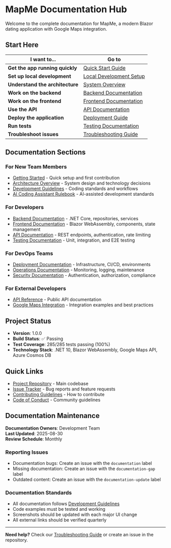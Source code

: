 # MapMe Documentation Hub

Welcome to the complete documentation for MapMe, a modern Blazor dating application with Google Maps integration.

## Start Here

| I want to... | Go to |
|--------------|-------|
| **Get the app running quickly** | [Quick Start Guide](./getting-started/quick-start.md) |
| **Set up local development** | [Local Development Setup](./getting-started/local-development.md) |
| **Understand the architecture** | [System Overview](./architecture/system-overview.md) |
| **Work on the backend** | [Backend Documentation](./backend/README.md) |
| **Work on the frontend** | [Frontend Documentation](./frontend/README.md) |
| **Use the API** | [API Documentation](./api/README.md) |
| **Deploy the application** | [Deployment Guide](./deployment/README.md) |
| **Run tests** | [Testing Documentation](./testing/README.md) |
| **Troubleshoot issues** | [Troubleshooting Guide](./troubleshooting/README.md) |

## Documentation Sections

### For New Team Members
- [Getting Started](./getting-started/README.md) - Quick setup and first contribution
- [Architecture Overview](./architecture/README.md) - System design and technology decisions
- [Development Guidelines](./development/README.md) - Coding standards and workflows
- [AI Coding Assistant Rulebook](./development/ai-coding-assistant-rulebook.md) - AI-assisted development standards

### For Developers
- [Backend Documentation](./backend/README.md) - .NET Core, repositories, services
- [Frontend Documentation](./frontend/README.md) - Blazor WebAssembly, components, state management
- [API Documentation](./api/README.md) - REST endpoints, authentication, rate limiting
- [Testing Documentation](./testing/README.md) - Unit, integration, and E2E testing

### For DevOps Teams
- [Deployment Documentation](./deployment/README.md) - Infrastructure, CI/CD, environments
- [Operations Documentation](./operations/README.md) - Monitoring, logging, maintenance
- [Security Documentation](./security/README.md) - Authentication, authorization, compliance

### For External Developers
- [API Reference](./api/README.md) - Public API documentation
- [Google Maps Integration](./api/google-maps-integration.md) - Integration examples and best practices

## Project Status

- **Version**: 1.0.0
- **Build Status**: ✅ Passing
- **Test Coverage**: 285/285 tests passing (100%)
- **Technology Stack**: .NET 10, Blazor WebAssembly, Google Maps API, Azure Cosmos DB

## Quick Links

- [Project Repository](../) - Main codebase
- [Issue Tracker](https://github.com/xenm/MapMe/issues) - Bug reports and feature requests
- [Contributing Guidelines](../CONTRIBUTING.md) - How to contribute
- [Code of Conduct](../CONTRIBUTING.md#code-of-conduct) - Community guidelines

## Documentation Maintenance

**Documentation Owners**: Development Team  
**Last Updated**: 2025-08-30  
**Review Schedule**: Monthly

### Reporting Issues
- Documentation bugs: Create an issue with the `documentation` label
- Missing documentation: Create an issue with the `documentation-gap` label
- Outdated content: Create an issue with the `documentation-update` label

### Documentation Standards
- All documentation follows [Development Guidelines](./development/README.md)
- Code examples must be tested and working
- Screenshots should be updated with each major UI change
- All external links should be verified quarterly

---

**Need help?** Check our [Troubleshooting Guide](./troubleshooting/README.md) or create an issue in the repository.
